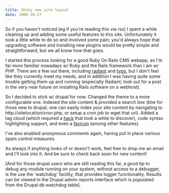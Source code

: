 ```yaml
---
title: Shiny new site layout
date: 2009-10-27
---
```


So if you haven't noticed (eg if you're reading this via rss) I spent a while cleaning up and adding some useful features to this site. Unfortunately it took a little while to do so and involved some pain; you'd always hope that upgrading software and installing new plugins would be pretty simple and straightforward, but we all know how that goes.

I started this process looking for a good Ruby On Rails CMS webapp, as I'm far more familiar nowadays w/ Ruby and the Rails framework than I am w/ PHP. There are a few out there, including <a href="http://radiantcms.org/">radiant</a> and <a href="http://wiki.github.com/fdv/typo/">typo</a>, but I don't feel like they currently meet my needs, and in addition I was having quite some trouble getting them up and running (especially Radiant; look out for a post in the very near future on installing Rails software on a webhost).

So I decided to stick w/ drupal for now. Changed the theme to a more configurable one. Indexed the site content & provided a search box (btw for those new to drupal, one can easily index your site content by navigating to http://sitelocation/cron.php, or setup a cron job to wget that url). Added a tag cloud (which required a <a href="http://drupal.org/node/609374">hack</a> that took a while to discover), code syntax highlighting support, and even a <a href="http://mohammed.morsi.org/blog/files/toasted_favicon.ico">favicon</a> (among other features).

I've also enabled anonymous comments again, having put in place various spam control measures. 

As always if anything looks of or doesn't work, feel free to drop me an email and I'll look into it. And be sure to check back soon for new content!

[And for those drupal users who are still reading this far, a good tip to debug any module running on your system, without access to a debugger, is the use the 'watchdog' facility, that provides logger functionality. Results can be viewed in the Drupal admin reports interface which is populated from the Drupal db watchdog table].
